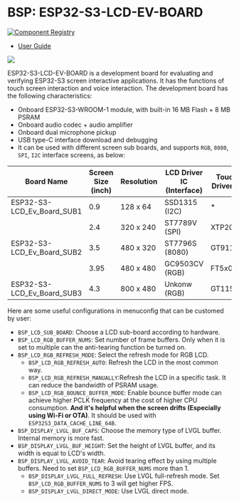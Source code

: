 # BSP: ESP32-S3-LCD-EV-BOARD

[![Component Registry](https://components.espressif.com/components/espressif/esp32_s3_lcd_ev_board/badge.svg)](https://components.espressif.com/components/espressif/esp32_s3_lcd_ev_board)

* [User Guide](https://docs.espressif.com/projects/esp-dev-kits/en/latest/esp32s3/esp32-s3-lcd-ev-board/user_guide.html)

![](https://docs.espressif.com/projects/esp-dev-kits/en/latest/_images/esp32-s3-lcd-ev-board-isometric-raw.png)

ESP32-S3-LCD-EV-BOARD is a development board for evaluating and verifying ESP32-S3 screen interactive applications. It has the functions of touch screen interaction and voice interaction. The development board has the following characteristics:

* Onboard ESP32-S3-WROOM-1 module, with built-in 16 MB Flash + 8 MB PSRAM
* Onboard audio codec + audio amplifier
* Onboard dual microphone pickup
* USB type-C interface download and debugging
* It can be used with different screen sub boards, and supports `RGB`, `8080`, `SPI`, `I2C` interface screens, as below:

| Board Name                 | Screen Size (inch) | Resolution | LCD Driver IC (Interface) | Touch Driver IC |                                                                          Schematic                                                                           | Support |
| -------------------------- | ------------------ | ---------- | ------------------------- | --------------- | ------------------------------------------------------------------------------------------------------------------------------------------------------------ | ------- |
| ESP32-S3-LCD_Ev_Board_SUB1 | 0.9                | 128 x 64   | SSD1315 (I2C)             | *               | [link](https://github.com/espressif/esp-dev-kits/blob/master/docs/_static/esp32-s3-lcd-ev-board/schematics/SCH_ESP32-S3-LCD-Ev-Board-SUB1_V1.0_20220617.pdf) | Not yet |
|                            | 2.4                | 320 x 240  | ST7789V (SPI)             | XTP2046         |                                                                                                                                                              | Not yet |
| ESP32-S3-LCD_Ev_Board_SUB2 | 3.5                | 480 x 320  | ST7796S (8080)            | GT911           | [link](https://github.com/espressif/esp-dev-kits/blob/master/docs/_static/esp32-s3-lcd-ev-board/schematics/SCH_ESP32-S3-LCD-EV-Board-SUB2_V1.2_20230509.pdf) | Not yet |
|                            | 3.95               | 480 x 480  | GC9503CV (RGB)            | FT5x06          |                                                                                                                                                              | Yes     |
| ESP32-S3-LCD_Ev_Board_SUB3 | 4.3                | 800 x 480  | Unkonw (RGB)              | GT1151          | [link](https://github.com/espressif/esp-dev-kits/blob/master/docs/_static/esp32-s3-lcd-ev-board/schematics/SCH_ESP32-S3-LCD-EV-Board-SUB3_V1.1_20230315.pdf) | Yes     |

Here are some useful configurations in menuconfig that can be customed by user:

* `BSP_LCD_SUB_BOARD`: Choose a LCD sub-board according to hardware.
* `BSP_LCD_RGB_BUFFER_NUMS`: Set number of frame buffers. Only when it is set to multiple can the anti-tearing function be turned on.
* `BSP_LCD_RGB_REFRESH_MODE`: Select the refresh mode for RGB LCD.
    * `BSP_LCD_RGB_REFRESH_AUTO`: Refresh the LCD in the most common way.
    * `BSP_LCD_RGB_REFRESH_MANUALLY`:Refresh the LCD in a specific task. It can reduce the bandwidth of PSRAM usage.
    * `BSP_LCD_RGB_BOUNCE_BUFFER_MODE`: Enable bounce buffer mode can achieve higher PCLK frequency at the cost of higher CPU consumption. **And it's helpful when the screen drifts (Especially using Wi-Fi or OTA)**. It should be used with `ESP32S3_DATA_CACHE_LINE_64B`.
* `BSP_DISPLAY_LVGL_BUF_CAPS`: Choose the memory type of LVGL buffer. Internal memory is more fast.
* `BSP_DISPLAY_LVGL_BUF_HEIGHT`: Set the height of LVGL buffer, and its width is equal to LCD's width.
* `BSP_DISPLAY_LVGL_AVOID_TEAR`: Avoid tearing effect by using multiple buffers. Need to set `BSP_LCD_RGB_BUFFER_NUMS` more than 1.
    * `BSP_DISPLAY_LVGL_FULL_REFRESH`: Use LVGL full-refresh mode. Set `BSP_LCD_RGB_BUFFER_NUMS` to 3 will get higher FPS.
    * `BSP_DISPLAY_LVGL_DIRECT_MODE`: Use LVGL direct mode.

